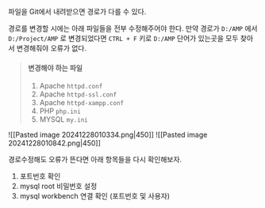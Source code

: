 
파일을 Git에서 내려받으면 경로가 다를 수 있다.

경로를 변경할 시에는 아래 파일들을 전부 수정해주어야 한다.
만약 경로가 `D:/AMP` 에서 `D:/Project/AMP` 로 변경되었다면 `CTRL + F` 키로 `D:/AMP` 단어가 있는곳을 모두 찾아서 변경해줘야 오류가 없다.

> #### 변경해야 하는 파일
>1.  Apache `httpd.conf`
>2.  Apache `httpd-ssl.conf`
>3.  Apache `httpd-xampp.conf`
>4.  PHP `php.ini`
>5. MYSQL `my.ini`
>
![[Pasted image 20241228010334.png|450]]
![[Pasted image 20241228010842.png|450]]

경로수정해도 오류가 뜬다면 아래 항목들을 다시 확인해보자.
1. 포트번호 확인
2. mysql root 비밀번호 설정
3. mysql workbench 연결 확인 (포트번호 및 사용자)